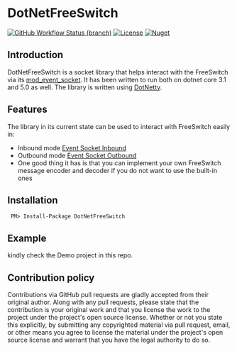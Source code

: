 DotNetFreeSwitch
========================================

[![GitHub Workflow Status (branch)](https://img.shields.io/github/workflow/status/Tochemey/DotNetFreeSwitch/build/trunk?style=fat-square)](https://github.com/Tochemey/ModFreeSwitch/actions/workflows/ci.yml)
[![License](https://img.shields.io/badge/License-Apache%202.0-blue.svg?style=fat-square)](https://opensource.org/licenses/Apache-2.0)
[![Nuget](https://img.shields.io/nuget/v/DotNetFreeSwitch?style=fat-square)](https://www.nuget.org/packages/DotNetFreeSwitch/)


## **Introduction**

DotNetFreeSwitch is a socket library that helps interact with the FreeSwitch via its [mod_event_socket](https://freeswitch.org/confluence/display/FREESWITCH/mod_event_socket). 
It has been written to run both on dotnet core 3.1 and 5.0 as well. The library is written using [DotNetty](https://github.com/Azure/DotNetty).

## **Features**

The library in its current state can be used to interact with FreeSwitch easily in:
* Inbound mode [Event Socket Inbound](https://freeswitch.org/confluence/display/FREESWITCH/mod_event_socket#mod_event_socket-Inbound)
* Outbound mode [Event Socket Outbound](https://wiki.freeswitch.org/wiki/Event_Socket_Outbound)
* One good thing it has is that you can implement your own FreeSwitch message encoder and decoder if you do not want to use the built-in ones


## **Installation**

```
 PM> Install-Package DotNetFreeSwitch
```

## **Example**

kindly check the Demo project in this repo.

## Contribution policy ##

Contributions via GitHub pull requests are gladly accepted from their original author. Along with
any pull requests, please state that the contribution is your original work and that you license
the work to the project under the project's open source license. Whether or not you state this
explicitly, by submitting any copyrighted material via pull request, email, or other means you
agree to license the material under the project's open source license and warrant that you have the
legal authority to do so.
